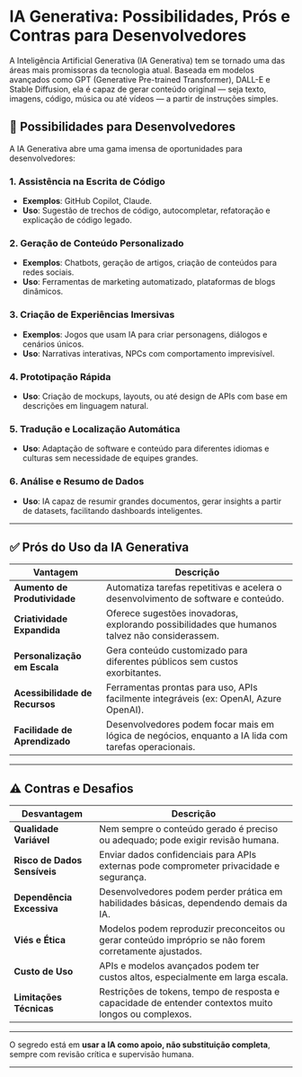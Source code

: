 # IA Generativa: Possibilidades, Prós e Contras para Desenvolvedores

A Inteligência Artificial Generativa (IA Generativa) tem se tornado uma das áreas mais promissoras da tecnologia atual. Baseada em modelos avançados como GPT (Generative Pre-trained Transformer), DALL-E e Stable Diffusion, ela é capaz de gerar conteúdo original — seja texto, imagens, código, música ou até vídeos — a partir de instruções simples.

## 🌟 Possibilidades para Desenvolvedores

A IA Generativa abre uma gama imensa de oportunidades para desenvolvedores:

### 1. **Assistência na Escrita de Código**
- **Exemplos**: GitHub Copilot, Claude.
- **Uso**: Sugestão de trechos de código, autocompletar, refatoração e explicação de código legado.

### 2. **Geração de Conteúdo Personalizado**
- **Exemplos**: Chatbots, geração de artigos, criação de conteúdos para redes sociais.
- **Uso**: Ferramentas de marketing automatizado, plataformas de blogs dinâmicos.

### 3. **Criação de Experiências Imersivas**
- **Exemplos**: Jogos que usam IA para criar personagens, diálogos e cenários únicos.
- **Uso**: Narrativas interativas, NPCs com comportamento imprevisível.

### 4. **Prototipação Rápida**
- **Uso**: Criação de mockups, layouts, ou até design de APIs com base em descrições em linguagem natural.

### 5. **Tradução e Localização Automática**
- **Uso**: Adaptação de software e conteúdo para diferentes idiomas e culturas sem necessidade de equipes grandes.

### 6. **Análise e Resumo de Dados**
- **Uso**: IA capaz de resumir grandes documentos, gerar insights a partir de datasets, facilitando dashboards inteligentes.

---

## ✅ Prós do Uso da IA Generativa

| Vantagem | Descrição |
|--------|---------|
| **Aumento de Produtividade** | Automatiza tarefas repetitivas e acelera o desenvolvimento de software e conteúdo. |
| **Criatividade Expandida** | Oferece sugestões inovadoras, explorando possibilidades que humanos talvez não considerassem. |
| **Personalização em Escala** | Gera conteúdo customizado para diferentes públicos sem custos exorbitantes. |
| **Acessibilidade de Recursos** | Ferramentas prontas para uso, APIs facilmente integráveis (ex: OpenAI, Azure OpenAI). |
| **Facilidade de Aprendizado** | Desenvolvedores podem focar mais em lógica de negócios, enquanto a IA lida com tarefas operacionais. |

---

## ⚠️ Contras e Desafios

| Desvantagem | Descrição |
|------------|---------|
| **Qualidade Variável** | Nem sempre o conteúdo gerado é preciso ou adequado; pode exigir revisão humana. |
| **Risco de Dados Sensíveis** | Enviar dados confidenciais para APIs externas pode comprometer privacidade e segurança. |
| **Dependência Excessiva** | Desenvolvedores podem perder prática em habilidades básicas, dependendo demais da IA. |
| **Viés e Ética** | Modelos podem reproduzir preconceitos ou gerar conteúdo impróprio se não forem corretamente ajustados. |
| **Custo de Uso** | APIs e modelos avançados podem ter custos altos, especialmente em larga escala. |
| **Limitações Técnicas** | Restrições de tokens, tempo de resposta e capacidade de entender contextos muito longos ou complexos. |

---

O segredo está em **usar a IA como apoio, não substituição completa**, sempre com revisão crítica e supervisão humana.

---
